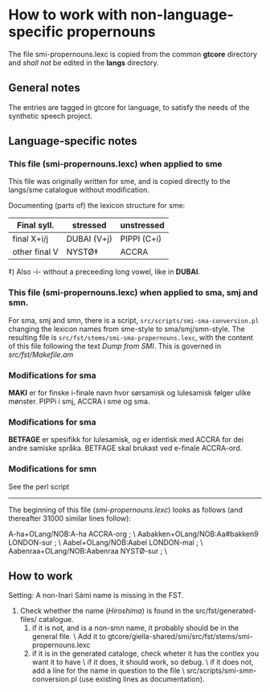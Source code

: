 

# How to work with non-language-specific propernouns



The file smi-propernouns.lexc is copied from the common **gtcore** directory
and *shall not* be edited in the **langs** directory.




## General notes


The entries are tagged in gtcore for language, to satisfy the needs of the 
synthetic speech project.


## Language-specific notes
### This file (smi-propernouns.lexc) when applied to sme




This file was originally written for sme, and is copied directly to
the langs/sme catalogue without modification.


Documenting (parts of) the lexicon structure for sme:


|   Final syll.  | stressed    | unstressed
| --- | --- | --- 
|  final X+i/j   |  DUBAI (V+j) | PIPPI (C+i) 
|  other final V |  NYSTØ‡      | ACCRA       


 ‡) Also -i- without a preceeding long vowel, like in **DUBAI**.






### This file (smi-propernouns.lexc) when applied to sma, smj and smn.


For sma, smj and smn, there is a script, `src/scripts/smi-sma-conversion.pl`
changing the lexicon names from sme-style to sma/smj/smn-style. The resulting
file is `src/fst/stems/smi-sma-propernouns.lexc`, with the content
of this file following the text *Dump from SMI*. This is governed in 
*src/fst/Makefile.am*




### Modifications for sma
**MAKI** er for finske i-finale navn hvor sørsamisk og lulesamisk følger ulike
mønster. PIPPi i smj, ACCRA i sme og sma.


### Modifications for sma
**BETFAGE** er spesifikk for lulesamisk, og er identisk med ACCRA for dei andre
samiske språka. BETFAGE skal brukast ved e-finale ACCRA-ord.


### Modifications for smn


See the perl script


----


The beginning of this file (*smi-propernouns.lexc*) looks as follows 
(and thereafter 31000 similar lines follow):




 A-ha+OLang/NOB:A-ha ACCRA-org ;			     \\
 Aabakken+OLang/NOB:Aa#bakken9 LONDON-sur ;   \\
 Aabel+OLang/NOB:Aabel LONDON-mal ;		     \\
 Aabenraa+OLang/NOB:Aabenraa NYSTØ-sur ;	     \\






## How to work


Setting: A non-Inari Sámi name is missing in the FST.


1. Check whether the name (*Hiroshima*) is found in the src/fst/generated-files/ catalogue.
    1. if it is not, and is a non-smn name, it probably should be in the general file. \\
   Add it to gtcore/giella-shared/smi/src/fst/stems/smi-propernouns.lexc
    1. if it is in the generated cataloge, check wheter it has the contlex you want it to have \\
   if it does, it should work, so debug. \\
   if it does not, add a line for the name in question to the file \\
   src/scripts/smi-smn-conversion.pl (use existing lines as documentation).

   






